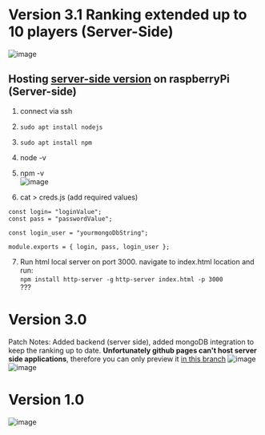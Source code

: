 # Version 3.1 Ranking extended up to 10 players (Server-Side)
![image](https://github.com/matiwan3/project-shark-roulette/assets/93386476/fd4bff7b-82a1-4c32-be44-b9816b002f9a)

## Hosting [server-side version](https://github.com/matiwan3/project-shark-roulette/blob/feature/server-side/readme.md) on raspberryPi (Server-side)
1. connect via ssh
2. ```sudo apt install nodejs```  
3. ```sudo apt install npm``` 
4. node -v
5. npm -v  
   ![image](https://github.com/matiwan3/project-shark-roulette/assets/93386476/60947095-7b45-4d6c-8511-115ca775a316)

7. cat > creds.js (add required values)  
```
const login= "loginValue";
const pass = "passwordValue";

const login_user = "yourmongoDbString";

module.exports = { login, pass, login_user };
```
7. Run html local server on port 3000. navigate to index.html location and run:   
```npm install http-server -g```
```http-server index.html -p 3000 ```  
???

# Version 3.0
Patch Notes: Added backend (server side), added mongoDB integration to keep the ranking up to date. **Unfortunately github pages can't host server side applications**, therefore you can only preview it [in this branch](https://github.com/matiwan3/project-shark-roulette/tree/feature/server-side)
![image](https://github.com/matiwan3/project-shark-roulette/assets/93386476/177f6e65-cb70-4ba9-bb2d-0602f82a049a)
![image](https://github.com/matiwan3/project-shark-roulette/assets/93386476/5b8bc1b2-ba25-490e-810b-12f1fb225d20)


# Version 1.0
![image](https://github.com/matiwan3/project-shark-roulette/assets/93386476/6232498a-d451-4772-8d71-d8cbd5c7090b)
